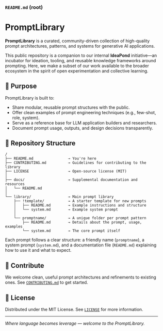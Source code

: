 ### `README.md` (root)

# PromptLibrary

**PromptLibrary** is a curated, community-driven collection of high-quality prompt architectures, patterns, and systems for generative AI applications.

This public repository is a companion to our internal **IdeaPond** initiative—an incubator for ideation, tooling, and reusable knowledge frameworks around prompting. Here, we make a subset of our work available to the broader ecosystem in the spirit of open experimentation and collective learning.

## 🎯 Purpose

PromptLibrary is built to:

- Share modular, reusable prompt structures with the public.
- Offer clean examples of prompt engineering techniques (e.g., few-shot, role, system).
- Serve as a reference base for LLM application builders and researchers.
- Document prompt usage, outputs, and design decisions transparently.

## 📁 Repository Structure

```
/
├── README.md                → You're here
├── CONTRIBUTING.md          → Guidelines for contributing to the library
├── LICENSE                  → Open-source license (MIT)
│
├── docs/                    → Supplemental documentation and resources
│   └── README.md
│
└── library/                 → Main prompt library
    ├── !template/           → A starter template for new prompts
    │   ├── README.md        → Example instructions and structure
    │   └── system.md        → Example system prompt
    │
    └── promptname/          → A unique folder per prompt pattern
        ├── README.md        → Details about the prompt, usage, examples
        └── system.md        → The core prompt itself
```

Each prompt follows a clear structure: a friendly name (`promptname`), a system prompt (`system.md`), and a documentation file (`README.md`) explaining how to use it and what to expect.

## 🤝 Contribute

We welcome clean, useful prompt architectures and refinements to existing ones. See [`CONTRIBUTING.md`](./CONTRIBUTING.md) to get started.

## 📄 License

Distributed under the MIT License. See [`LICENSE`](./LICENSE) for more information.

---

*Where language becomes leverage — welcome to the PromptLibrary.*



